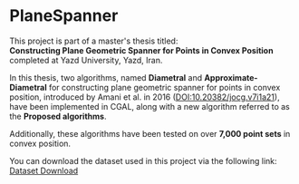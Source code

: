 # PlaneSpanner
This project is part of a master's thesis titled:  
**Constructing Plane Geometric Spanner for Points in Convex Position**  
completed at Yazd University, Yazd, Iran.

In this thesis, two algorithms, named **Diametral** and **Approximate-Diametral** for constructing plane geometric spanner for points in convex position, introduced by Amani et al. in 2016 ([DOI:10.20382/jocg.v7i1a21](https://doi.org/10.20382/jocg.v7i1a21)), have been implemented in CGAL, along with a new algorithm referred to as the **Proposed algorithms**.

Additionally, these algorithms have been tested on over **7,000 point sets** in convex position.

You can download the dataset used in this project via the following link:
[Dataset Download](https://drive.google.com/file/d/1wgNNGD_jtzxBlxuRIh9M7BGz7CqctZXS/view?usp=sharing)
